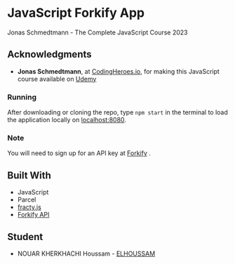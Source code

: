 # JavaScript Forkify App

Jonas Schmedtmann - The Complete JavaScript Course 2023

## Acknowledgments

- **Jonas Schmedtmann**, at [CodingHeroes.io](http://codingheroes.io/index.html), for making this JavaScript course available on [Udemy](https://www.udemy.com/the-complete-javascript-course)

### Running

After downloading or cloning the repo, type `npm start` in the terminal to load the application locally on [localhost:8080](http://localhost:8080/).

### Note

You will need to sign up for an API key at [Forkify](https://forkify-api.herokuapp.com/v2) .

## Built With

- JavaScript
- Parcel
- [fracty.js](https://github.com/dvho/fracty)
- [Forkify API](https://forkify-api.herokuapp.com/v2)

## Student

- NOUAR KHERKHACHI Houssam - [ELHOUSSAM](https://github.com/ELHOUSSAM)
